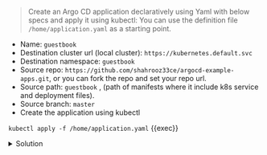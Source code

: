 > Create an Argo CD application declaratively using Yaml with below specs and apply it using kubectl: You can use the definition file `/home/application.yaml` as a starting point.

- Name: `guestbook`
- Destination cluster url (local cluster): `https://kubernetes.default.svc`
- Destination namespace: `guestbook`
- Source repo: `https://github.com/shahrooz33ce/argocd-example-apps.git`, or you can fork the repo and set your repo url.
- Source path: `guestbook` , (path of manifests where it include k8s service and deployment files).
- Source branch: `master`
- Create the application using kubectl

`kubectl apply -f /home/application.yaml` {{exec}}

<details>
  <summary>Solution</summary>
  <p>
    <pre>
      <code>
apiVersion: argoproj.io/v1alpha1
kind: Application
metadata:
  name: guestbook
  namespace: argocd
spec:
  destination:
    namespace: guestbook
    server: "https://kubernetes.default.svc"
  project: default
  source:
    path: guestbook
    repoURL: "https://github.com/shahrooz33ce/argocd-example-apps.git"
    targetRevision: master
  syncPolicy:
    syncOptions:
      - CreateNamespace=true
    </code>
      </pre>
    </p>
</details>
